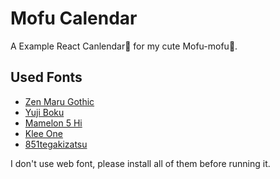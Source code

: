 # Mofu Calendar

A Example React Canlendar📅 for my cute Mofu-mofu🦊.

## Used Fonts

- [Zen Maru Gothic](https://fonts.google.com/specimen/Zen+Maru+Gothic)
- [Yuji Boku](https://fonts.google.com/specimen/Yuji+Boku)
- [Mamelon 5 Hi](https://moji-waku.com/mamelon/)
- [Klee One](https://fonts.google.com/specimen/Klee+One)
- [851tegakizatsu](http://pm85122.onamae.jp/851fontpage.html)

I don't use web font, please install all of them before running it.
